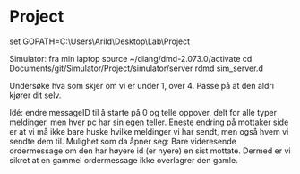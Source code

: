 # Project

set GOPATH=C:\Users\Arild\Desktop\Lab\Project

Simulator: fra min laptop
source ~/dlang/dmd-2.073.0/activate
cd Documents/git/Simulator/Project/simulator/server
rdmd sim_server.d

Undersøke hva som skjer om vi er under 1,  over 4. Passe på at den aldri kjører dit selv. 

Idé: endre messageID til å starte på 0 og telle oppover, delt for alle typer meldinger, men hver pc har sin egen teller. Eneste endring på mottaker side er at vi må ikke bare huske hvilke meldinger vi har sendt, men også hvem vi sendte dem til.
  Mulighet som da åpner seg: Bare videresende ordermessage om den har høyere id (er nyere) en sist mottate. Dermed er vi sikret at en gammel ordermessage ikke overlagrer den gamle. 
